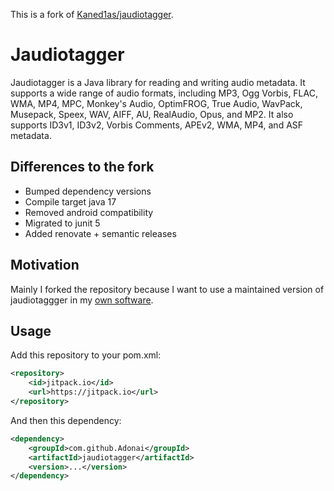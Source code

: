 This is a fork of [Kaned1as/jaudiotagger](https://github.com/Kaned1as/jaudiotagger).

# Jaudiotagger

Jaudiotagger is a Java library for reading and writing audio metadata. It supports a wide range of audio formats, including MP3, Ogg Vorbis, FLAC, WMA, MP4, MPC, Monkey's Audio, OptimFROG, True Audio, WavPack, Musepack, Speex, WAV, AIFF, AU, RealAudio, Opus, and MP2. It also supports ID3v1, ID3v2, Vorbis Comments, APEv2, WMA, MP4, and ASF metadata.

## Differences to the fork
* Bumped dependency versions
* Compile target java 17
* Removed android compatibility
* Migrated to junit 5
* Added renovate + semantic releases

## Motivation
Mainly I forked the repository because I want to use a maintained version of jaudiotaggger in my [own software](https://github.com/RouHim/jaudiotagger/disCoverJ).

## Usage
Add this repository to your pom.xml:
```xml
<repository>
    <id>jitpack.io</id>
    <url>https://jitpack.io</url>
</repository>
```
And then this dependency:
```xml
<dependency>
    <groupId>com.github.Adonai</groupId>
    <artifactId>jaudiotagger</artifactId>
    <version>...</version>
</dependency>
```
